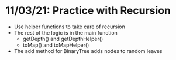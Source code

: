 # 11/03/21: Practice with Recursion

- Use helper functions to take care of recursion
- The rest of the logic is in the main function
  - getDepth() and getDepthHelper()
  - toMap() and toMapHelper()
- The add method for BinaryTree adds nodes to random leaves 